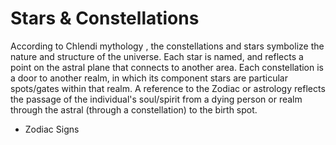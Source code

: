 # Stars & Constellations
According to Chlendi mythology , the constellations and stars symbolize the nature and structure of the universe. Each star is named, and reflects a point on the astral plane that connects to another area. Each constellation is a door to another realm, in which its component stars are particular spots/gates within that realm. A reference to the Zodiac or astrology reflects the passage of the individual's soul/spirit from a dying person or realm through the astral (through a constellation) to the birth spot.

* Zodiac Signs